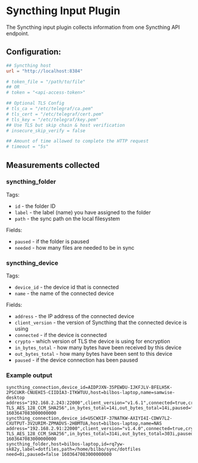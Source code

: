# Syncthing Input Plugin

The Syncthing input plugin collects information from one Syncthing API endpoint.

## Configuration:

```toml
## Syncthing host
url = "http://localhost:8384"

# token_file = "/path/to/file"
## OR
# token = "<api-access-token>"

## Optional TLS Config
# tls_ca = "/etc/telegraf/ca.pem"
# tls_cert = "/etc/telegraf/cert.pem"
# tls_key = "/etc/telegraf/key.pem"
## Use TLS but skip chain & host verification
# insecure_skip_verify = false

## Amount of time allowed to complete the HTTP request
# timeout = "5s"
```

## Measurements collected

### syncthing_folder

Tags:
 * `id` - the folder ID
 * `label` - the label (name) you have assigned to the folder
 * `path` - the sync path on the local filesystem

Fields: 
 * `paused` - if the folder is paused
 * `needed` - how many files are needed to be in sync

### syncthing_device

Tags:
 * `device_id` - the device id that is connected
 * `name` - the name of the connected device 

Fields:
 * `address` - the IP address of the connected device
 * `client_version` - the version of Syncthing that the connected device is using
 * `connected` - if the device is connected
 * `crypto` - which version of TLS the device is using for encryption
 * `in_bytes_total` - how many bytes have been received by this device
 * `out_bytes_total` - how many bytes have been sent to this device
 * `paused` - if the device connection has been paused

### Example output

```
syncthing_connection,device_id=AIDPJXN-35PEWDU-IJKFJLV-BFELH5K-2PSCUKR-CNUEHI5-CIIDIA3-ITKWTUU,host=bilbos-laptop,name=samwise-desktop address="192.168.2.243:22000",client_version="v1.6.1",connected=true,crypto="TLS1.3-TLS_AES_128_CCM_SHA256",in_bytes_total=14i,out_bytes_total=14i,paused=false 1603647083000000000
syncthing_connection,device_id=USCWXIF-37NATKW-AXIYI4I-CDWV7L2-CXUTPUT-3V2URIM-ZPMADVS-2HBMTUA,host=bilbos-laptop,name=NAS address="192.168.2.91:22000",client_version="v1.4.0",connected=true,crypto="TLS1.3-TLS_AES_128_CCM_SHA256",in_bytes_total=314i,out_bytes_total=303i,paused=false 1603647083000000000
syncthing_folder,host=bilbos-laptop,id=rq7yw-sk82y,label=dotfiles,path=/home/bilbo/sync/dotfiles need=0i,paused=false 1603647083000000000
```
